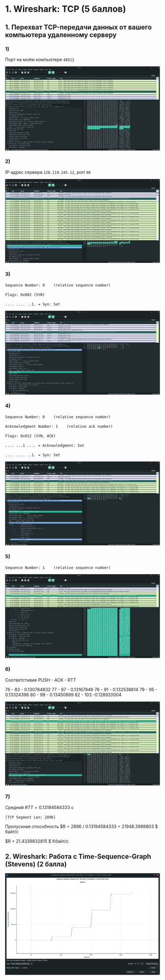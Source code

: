 # 1. Wireshark: TCP (5 баллов)

## 1. Перехват TCP-передачи данных от вашего компьютера удаленному серверу

### 1) 

Порт на моём компьютере `48512`

![img](./screenshot/Screenshot_2023-05-05_17-25-28.png)

### 2)

IP-адрес сервера `128.119.245.12`, port `80`

![img](./screenshot/Screenshot_2023-05-05_17-27-47.png)

### 3)

`Sequence Number: 0    (relative sequence number)`

`Flags: 0x002 (SYN)`

`.... .... ..1. = Syn: Set`

![img](./screenshot/Screenshot_2023-05-05_17-30-51.png)

### 4)

`Sequence Number: 0    (relative sequence number)`

`Acknowledgment Number: 1    (relative ack number)`

`Flags: 0x012 (SYN, ACK)`

`.... ...1 .... = Acknowledgment: Set`

`.... .... ..1. = Syn: Set`

![img](./screenshot/Screenshot_2023-05-05_17-41-32.png)

### 5)

`Sequence Number: 1    (relative sequence number)`

![img](./screenshot/Screenshot_2023-05-05_17-51-55.png)

### 6)

Соответстивие PUSH - ACK - RTT

76 - 83 - 0.130784832
77 - 87 - 0.13167846
78 - 91 - 0.132538814
79 - 95 - 0.13324396
80 - 99 - 0.13450899
82 - 103 -0.128920004

![img](./screenshot/Screenshot_2023-05-05_17-56-04.png)

### 7)

Средний $RTT = 0.13194584333$ с

`[TCP Segment Len: 2896]`

Пропускная способность $R = 2896 / 0.13194584333 = 21948.3988803 $ байт/с 

$R = 21.4339832815 $ Кбайт/с 

## 2. Wireshark: Работа с Time-Sequence-Graph (Stevens) (2 балла)

![img](./screenshot/Screenshot_2023-05-06_14-39-30.png)